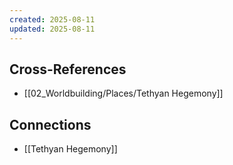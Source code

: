 ```yaml
---
created: 2025-08-11
updated: 2025-08-11
---
```




## Cross-References

- [[02_Worldbuilding/Places/Tethyan Hegemony]]


## Connections

- [[Tethyan Hegemony]]
